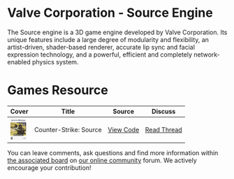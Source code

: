 # Valve Corporation - Source Engine

The Source engine is a 3D game engine developed by Valve Corporation. Its unique features include a large degree of modularity and flexibility, an artist-driven, shader-based renderer, accurate lip sync and facial expression technology, and a powerful, efficient and completely network-enabled physics system.

# Games Resource

| Cover | Title  | Source | Discuss |
| ----- | ------ | ------ | ------- |
| <img src="counter-strike-source.jpg" alt="Counter-Strike: Source" title="Counter-Strike: Source" height="50" /> | Counter-Strike: Source | [View Code](https://github.com/devious100/base/engines/source/counter-strike-source) | [Read Thread](https://devious100.com/forum/base/engines/source/counter-strike-source) |

You can leave comments, ask questions and find more information within [the associated board](https://devious100.com/forum/base/engines/source) on [our online community](https://devious100.com) forum. We actively encourage your contribution!
